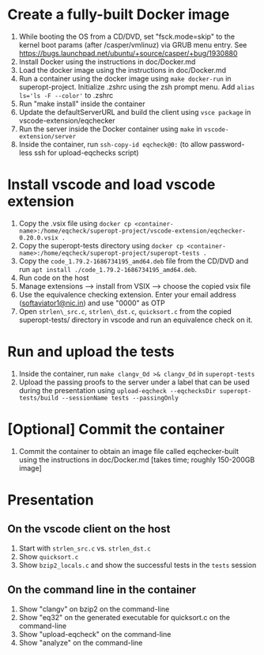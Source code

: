 # Create a fully-built Docker image

1. While booting the OS from a CD/DVD, set "fsck.mode=skip" to the kernel boot params (after /casper/vmlinuz) via GRUB menu entry. See https://bugs.launchpad.net/ubuntu/+source/casper/+bug/1930880
2. Install Docker using the instructions in doc/Docker.md
3. Load the docker image using the instructions in doc/Docker.md
4. Run a container using the docker image using `make docker-run` in superopt-project. Initialize .zshrc using the zsh prompt menu. Add `alias ls='ls -F --color'` to .zshrc
5. Run "make install" inside the container
6. Update the defaultServerURL and build the client using `vsce package` in vscode-extension/eqchecker
7. Run the server inside the Docker container using `make` in `vscode-extension/server`
8. Inside the container, run `ssh-copy-id eqcheck@0:` (to allow password-less ssh for upload-eqchecks script)

# Install vscode and load vscode extension

1. Copy the .vsix file using `docker cp <container-name>:/home/eqcheck/superopt-project/vscode-extension/eqchecker-0.20.0.vsix .`
2. Copy the superopt-tests directory using `docker cp <container-name>:/home/eqcheck/superopt-project/superopt-tests .`
3. Copy the `code_1.79.2-1686734195_amd64.deb` file from the CD/DVD and run `apt install ./code_1.79.2-1686734195_amd64.deb`.
4. Run code on the host
5. Manage extensions --> install from VSIX --> choose the copied vsix file
6. Use the equivalence checking extension.  Enter your email address (softaviator1@nic.in) and use "0000" as OTP
7. Open `strlen\_src.c`, `strlen\_dst.c`, `quicksort.c` from the copied superopt-tests/ directory in vscode and run an equivalence check on it.

# Run and upload the tests
1. Inside the container, run `make clangv_Od >& clangv_Od` in `superopt-tests`
2. Upload the passing proofs to the server under a label that can be used during the presentation using `upload-eqcheck --eqchecksDir superopt-tests/build --sessionName tests --passingOnly`

# [Optional] Commit the container
1. Commit the container to obtain an image file called eqchecker-built using the instructions in doc/Docker.md [takes time; roughly 150-200GB image]

# Presentation

## On the vscode client on the host
1. Start with `strlen_src.c` vs. `strlen_dst.c`
2. Show `quicksort.c`
3. Show `bzip2_locals.c` and show the successful tests in the `tests` session

## On the command line in the container
1. Show "clangv" on bzip2 on the command-line
2. Show "eq32" on the generated executable for quicksort.c on the command-line
3. Show "upload-eqcheck" on the command-line
4. Show "analyze" on the command-line
